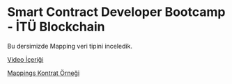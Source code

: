 # Smart Contract Developer Bootcamp - İTÜ Blockchain

Bu dersimizde Mapping veri tipini inceledik.

[Video İçeriği](https://www.youtube.com/watch?v=aZDdyhfesEc&list=PLby2HXktGwN4Cof_6a8YwlMrboX8-hs73&index=6)

[Mappings Kontrat Örneği](./Mapping.sol)